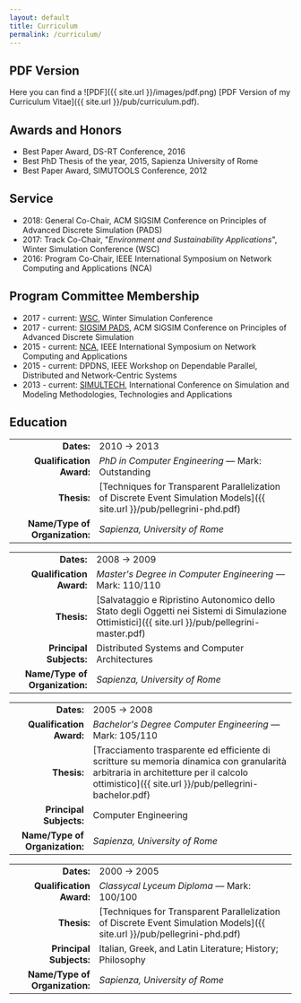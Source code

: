 ```yaml
---
layout: default
title: Curriculum
permalink: /curriculum/
---
```



PDF Version
-----------

Here you can find a
![PDF]({{ site.url }}/images/pdf.png)
[PDF Version of my Curriculum Vitae]({{ site.url }}/pub/curriculum.pdf).


Awards and Honors
-----------------

* Best Paper Award, DS-RT Conference, 2016
* Best PhD Thesis of the year, 2015, Sapienza University of Rome
* Best Paper Award, SIMUTOOLS Conference, 2012

Service
-------

* 2018: General Co-Chair, ACM SIGSIM Conference on Principles of Advanced Discrete Simulation (PADS)
* 2017: Track Co-Chair, "<em>Environment and Sustainability Applications</em>", Winter Simulation Conference (WSC)
* 2016: Program Co-Chair, IEEE International Symposium on Network Computing and Applications (NCA)


Program Committee Membership
----------------------------

* 2017 - current: [WSC](http://informs-sim.org/), Winter Simulation Conference
* 2017 - current: [SIGSIM PADS](http://www.acm-sigsim-pads.org/), ACM SIGSIM Conference on Principles of Advanced Discrete Simulation
* 2015 - current: [NCA](http://www.ieee-nca.org/), IEEE International Symposium on Network Computing and Applications
* 2015 - current: DPDNS, IEEE Workshop on Dependable Parallel, Distributed and Network-Centric Systems
* 2013 - current: [SIMULTECH](http://www.simultech.org/), International Conference on Simulation and Modeling Methodologies, Technologies and Applications



Education
---------

|                                |             |
|-------------------------------:|-------------|
|                     **Dates:** | 2010 &rarr; 2013 |
|       **Qualification Award:** | *PhD in Computer Engineering* &mdash; Mark: Outstanding |
|                    **Thesis:** | [Techniques for Transparent Parallelization of Discrete Event Simulation Models]({{ site.url }}/pub/pellegrini-phd.pdf)|
| **Name/Type of Organization:** | *Sapienza, University of Rome* |

|                                |             |
|-------------------------------:|-------------|
|                     **Dates:** | 2008 &rarr; 2009 |
|       **Qualification Award:** | *Master's Degree in Computer Engineering* &mdash; Mark: 110/110 |
|                    **Thesis:** | [Salvataggio e Ripristino Autonomico dello Stato degli Oggetti nei Sistemi di Simulazione Ottimistici]({{ site.url }}/pub/pellegrini-master.pdf)|
|        **Principal Subjects:** | Distributed Systems and Computer Architectures |
| **Name/Type of Organization:** | *Sapienza, University of Rome* |

|                                |             |
|-------------------------------:|-------------|
|                     **Dates:** | 2005 &rarr; 2008 |
|       **Qualification Award:** | *Bachelor's Degree Computer Engineering* &mdash; Mark: 105/110 |
|                    **Thesis:** | [Tracciamento trasparente ed efficiente di scritture su memoria dinamica con granularità arbitraria in architetture per il calcolo ottimistico]({{ site.url }}/pub/pellegrini-bachelor.pdf)|
|        **Principal Subjects:** | Computer Engineering |
| **Name/Type of Organization:** | *Sapienza, University of Rome* |

|                                |             |
|-------------------------------:|-------------|
|                     **Dates:** | 2000 &rarr; 2005 |
|       **Qualification Award:** | *Classycal Lyceum Diploma* &mdash; Mark: 100/100 |
|                    **Thesis:** | [Techniques for Transparent Parallelization of Discrete Event Simulation Models]({{ site.url }}/pub/pellegrini-phd.pdf)|
|        **Principal Subjects:** | Italian, Greek, and Latin Literature; History; Philosophy |
| **Name/Type of Organization:** | *Sapienza, University of Rome* |

